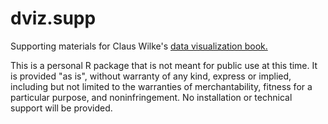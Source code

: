 # dviz.supp
Supporting materials for Claus Wilke's [data visualization book.](http://serialmentor.com/dataviz/)

This is a personal R package that is not meant for public use at this time. It is provided "as is", without warranty of any kind, express or implied, including but not limited to the warranties of merchantability, fitness for a particular purpose, and noninfringement. No installation or technical support will be provided.
